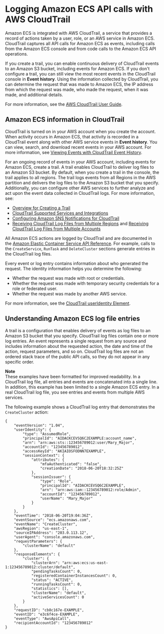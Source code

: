 # Logging Amazon ECS API calls with AWS CloudTrail<a name="logging-using-cloudtrail"></a>

Amazon ECS is integrated with AWS CloudTrail, a service that provides a record of actions taken by a user, role, or an AWS service in Amazon ECS\. CloudTrail captures all API calls for Amazon ECS as events, including calls from the Amazon ECS console and from code calls to the Amazon ECS API operations\. 

If you create a trail, you can enable continuous delivery of CloudTrail events to an Amazon S3 bucket, including events for Amazon ECS\. If you don't configure a trail, you can still view the most recent events in the CloudTrail console in **Event history**\. Using the information collected by CloudTrail, you can determine the request that was made to Amazon ECS, the IP address from which the request was made, who made the request, when it was made, and additional details\. 

For more information, see the [AWS CloudTrail User Guide](https://docs.aws.amazon.com/awscloudtrail/latest/userguide/)\.

## Amazon ECS information in CloudTrail<a name="service-name-info-in-cloudtrail"></a>

CloudTrail is turned on in your AWS account when you create the account\. When activity occurs in Amazon ECS, that activity is recorded in a CloudTrail event along with other AWS service events in **Event history**\. You can view, search, and download recent events in your AWS account\. For more information, see [Viewing Events with CloudTrail Event History](https://docs.aws.amazon.com/awscloudtrail/latest/userguide/view-cloudtrail-events.html)\. 

For an ongoing record of events in your AWS account, including events for Amazon ECS, create a trail\. A trail enables CloudTrail to deliver log files to an Amazon S3 bucket\. By default, when you create a trail in the console, the trail applies to all regions\. The trail logs events from all Regions in the AWS partition and delivers the log files to the Amazon S3 bucket that you specify\. Additionally, you can configure other AWS services to further analyze and act upon the event data collected in CloudTrail logs\. For more information, see: 
+ [Overview for Creating a Trail](https://docs.aws.amazon.com/awscloudtrail/latest/userguide/cloudtrail-create-and-update-a-trail.html)
+ [CloudTrail Supported Services and Integrations](https://docs.aws.amazon.com/awscloudtrail/latest/userguide/cloudtrail-aws-service-specific-topics.html#cloudtrail-aws-service-specific-topics-integrations)
+ [Configuring Amazon SNS Notifications for CloudTrail](https://docs.aws.amazon.com/awscloudtrail/latest/userguide/getting_notifications_top_level.html)
+ [Receiving CloudTrail Log Files from Multiple Regions](https://docs.aws.amazon.com/awscloudtrail/latest/userguide/receive-cloudtrail-log-files-from-multiple-regions.html) and [Receiving CloudTrail Log Files from Multiple Accounts](https://docs.aws.amazon.com/awscloudtrail/latest/userguide/cloudtrail-receive-logs-from-multiple-accounts.html)

All Amazon ECS actions are logged by CloudTrail and are documented in the [Amazon Elastic Container Service API Reference](https://docs.aws.amazon.com/AmazonECS/latest/APIReference/)\. For example, calls to the `CreateService`, `RunTask` and `DeleteCluster` sections generate entries in the CloudTrail log files\.

Every event or log entry contains information about who generated the request\. The identity information helps you determine the following:
+ Whether the request was made with root or credentials\.
+ Whether the request was made with temporary security credentials for a role or federated user\.
+ Whether the request was made by another AWS service\.

For more information, see the [CloudTrail userIdentity Element](https://docs.aws.amazon.com/awscloudtrail/latest/userguide/cloudtrail-event-reference-user-identity.html)\.

## Understanding Amazon ECS log file entries<a name="understanding-service-name-entries"></a>

A trail is a configuration that enables delivery of events as log files to an Amazon S3 bucket that you specify\. CloudTrail log files contain one or more log entries\. An event represents a single request from any source and includes information about the requested action, the date and time of the action, request parameters, and so on\. CloudTrail log files are not an ordered stack trace of the public API calls, so they do not appear in any specific order\. 

**Note**  
These examples have been formatted for improved readability\. In a CloudTrail log file, all entries and events are concatenated into a single line\. In addition, this example has been limited to a single Amazon ECS entry\. In a real CloudTrail log file, you see entries and events from multiple AWS services\.

The following example shows a CloudTrail log entry that demonstrates the `CreateCluster` action:

```
{
    "eventVersion": "1.04",
    "userIdentity": {
        "type": "AssumedRole",
        "principalId": "AIDACKCEVSQ6C2EXAMPLE:account_name",
        "arn": "arn:aws:sts::123456789012:user/Mary_Major",
        "accountId": "123456789012",
        "accessKeyId": "AKIAIOSFODNN7EXAMPLE",
        "sessionContext": {
            "attributes": {
                "mfaAuthenticated": "false",
                "creationDate": "2018-06-20T18:32:25Z"
            },
            "sessionIssuer": {
                "type": "Role",
                "principalId": "AIDACKCEVSQ6C2EXAMPLE",
                "arn": "arn:aws:iam::123456789012:role/Admin",
                "accountId": "123456789012",
                "userName": "Mary_Major"
            }
        }
    },
    "eventTime": "2018-06-20T19:04:36Z",
    "eventSource": "ecs.amazonaws.com",
    "eventName": "CreateCluster",
    "awsRegion": "us-east-1",
    "sourceIPAddress": "203.0.113.12",
    "userAgent": "console.amazonaws.com",
    "requestParameters": {
        "clusterName": "default"
    },
    "responseElements": {
        "cluster": {
            "clusterArn": "arn:aws:ecs:us-east-1:123456789012:cluster/default",
            "pendingTasksCount": 0,
            "registeredContainerInstancesCount": 0,
            "status": "ACTIVE",
            "runningTasksCount": 0,
            "statistics": [],
            "clusterName": "default",
            "activeServicesCount": 0
        }
    },
    "requestID": "cb8c167e-EXAMPLE",
    "eventID": "e3c6f4ce-EXAMPLE",
    "eventType": "AwsApiCall",
    "recipientAccountId": "123456789012"
}
```